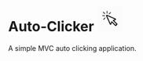 # Auto-Clicker <img src="https://github.com/prince-chrismc/Auto-Clicker/blob/master/click-512.png" width="52" height="52" margin-bottom="-12px" margin-left="-6px" title="Logo">
A simple MVC auto clicking application.
